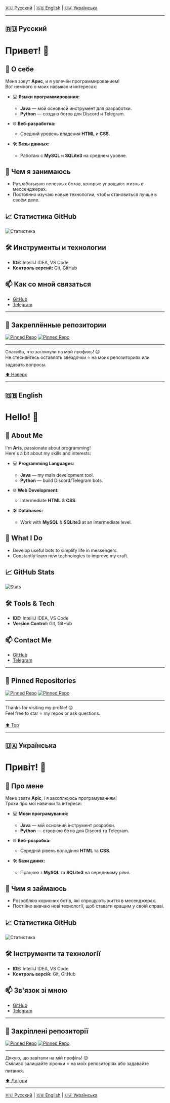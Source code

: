 <!-- Локализация -->
[🇷🇺 Русский](#Русский) | [🇬🇧 English](#English) | [🇺🇦 Українська](#Українська)

---

<div id="Русский"></div>

## 🇷🇺 Русский  
# Привет! 👋

## 🌟 О себе
Меня зовут **Арис**, и я увлечён программированием!  
Вот немного о моих навыках и интересах:

- 💻 **Языки программирования:**  
  - **Java** — мой основной инструмент для разработки.  
  - **Python** — создаю ботов для Discord и Telegram.  

- 🌐 **Веб-разработка:**  
  - Средний уровень владения **HTML** и **CSS**.  

- 🛠️ **Базы данных:**  
  - Работаю с **MySQL** и **SQLite3** на среднем уровне.

## 🚀 Чем я занимаюсь
- Разрабатываю полезных ботов, которые упрощают жизнь в мессенджерах.  
- Постоянно изучаю новые технологии, чтобы становиться лучше в своём деле.

## 📈 Статистика GitHub
![Статистика](https://github-readme-stats.vercel.app/api?username=ArisNight&show_icons=true&theme=radical)

## 🛠️ Инструменты и технологии
- **IDE:** IntelliJ IDEA, VS Code  
- **Контроль версий:** Git, GitHub  

## 📫 Как со мной связаться
- [GitHub](https://github.com/ArisNight)  
- [Telegram](https://t.me/arissgw)  

---

## 🌟 Закреплённые репозитории
[![Pinned Repo](https://github-readme-stats.vercel.app/api/pin/?username=ArisNight&repo=SuggestionBot&theme=radical)](https://github.com/ArisNight/SuggestionBot)
[![Pinned Repo](https://github-readme-stats.vercel.app/api/pin/?username=ArisNight&repo=SuggestionBot&theme=radical)](https://github.com/ArisNight/DiscordWLBot)

---

Спасибо, что заглянули на мой профиль! 😊  
Не стесняйтесь оставлять звёздочки ⭐️ на моих репозиториях или задавать вопросы.

[⬆️ Наверх](#Русский)

---

<div id="English"></div>

## 🇬🇧 English  
# Hello! 👋

## 🌟 About Me
I'm **Aris**, passionate about programming!  
Here's a bit about my skills and interests:

- 💻 **Programming Languages:**  
  - **Java** — my main development tool.  
  - **Python** — build Discord/Telegram bots.  

- 🌐 **Web Development:**  
  - Intermediate **HTML** & **CSS**.  

- 🛠️ **Databases:**  
  - Work with **MySQL** & **SQLite3** at an intermediate level.

## 🚀 What I Do
- Develop useful bots to simplify life in messengers.  
- Constantly learn new technologies to improve my craft.

## 📈 GitHub Stats
![Stats](https://github-readme-stats.vercel.app/api?username=ArisNight&show_icons=true&theme=radical)

## 🛠️ Tools & Tech
- **IDE:** IntelliJ IDEA, VS Code  
- **Version Control:** Git, GitHub  

## 📫 Contact Me
- [GitHub](https://github.com/ArisNight)  
- [Telegram](https://t.me/arissgw)  

---

## 🌟 Pinned Repositories
[![Pinned Repo](https://github-readme-stats.vercel.app/api/pin/?username=ArisNight&repo=SuggestionBot&theme=radical)](https://github.com/ArisNight/SuggestionBot)
[![Pinned Repo](https://github-readme-stats.vercel.app/api/pin/?username=ArisNight&repo=SuggestionBot&theme=radical)](https://github.com/ArisNight/DiscordWLBot)

---

Thanks for visiting my profile! 😊  
Feel free to star ⭐️ my repos or ask questions.

[⬆️ Top](#English)

---

<div id="Українська"></div>

## 🇺🇦 Українська  
# Привіт! 👋

## 🌟 Про мене
Мене звати **Аріс**, і я захоплююсь програмуванням!  
Трохи про мої навички та інтереси:

- 💻 **Мови програмування:**  
  - **Java** — мій основний інструмент розробки.  
  - **Python** — створюю ботів для Discord та Telegram.  

- 🌐 **Веб-розробка:**  
  - Середній рівень володіння **HTML** та **CSS**.  

- 🛠️ **Бази даних:**  
  - Працюю з **MySQL** та **SQLite3** на середньому рівні.

## 🚀 Чим я займаюсь
- Розробляю корисних ботів, які спрощують життя в месенджерах.  
- Постійно вивчаю нові технології, щоб ставати кращим у своїй справі.

## 📈 Статистика GitHub
![Статистика](https://github-readme-stats.vercel.app/api?username=ArisNight&show_icons=true&theme=radical)

## 🛠️ Інструменти та технології
- **IDE:** IntelliJ IDEA, VS Code  
- **Контроль версій:** Git, GitHub  

## 📫 Зв'язок зі мною
- [GitHub](https://github.com/ArisNight)  
- [Telegram](https://t.me/arissgw)  

---

## 🌟 Закріплені репозиторії
[![Pinned Repo](https://github-readme-stats.vercel.app/api/pin/?username=ArisNight&repo=SuggestionBot&theme=radical)](https://github.com/ArisNight/SuggestionBot)
[![Pinned Repo](https://github-readme-stats.vercel.app/api/pin/?username=ArisNight&repo=SuggestionBot&theme=radical)](https://github.com/ArisNight/DiscordWLBot)

---

Дякую, що завітали на мій профіль! 😊  
Сміливо залишайте зірочки ⭐️ на моїх репозиторіях або задавайте питання.

[⬆️ Догори](#Українська)

---

[🇷🇺 Русский](#Русский) | [🇬🇧 English](#English) | [🇺🇦 Українська](#Українська)
